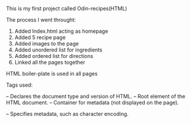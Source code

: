 This is my first project called Odin-recipes(HTML)

The process I went throught:
1. Added Index.html acting as homepage
2. Added 5 recipe page
3. Added images to the page
4. Added unordered list for ingredients
5. Added ordered list for directions
6. Linked all the pages together

HTML boiler-plate is used in all pages

Tags used: 
<!DOCTYPE html> – Declares the document type and version of HTML.

<html> – Root element of the HTML document.

<head> – Container for metadata (not displayed on the page).

<meta> – Specifies metadata, such as character encoding.

<title> – Sets the title of the web page (shown in the browser tab).

<body> – Contains the visible content of the web page.

<a> – Defines a hyperlink (<a href="...">).

<h1> – Defines a top-level heading.

<img> – Embeds an image.

<h2> – Defines a second-level heading.

<ul> – Starts an unordered list.

<li> – Defines a list item (used inside <ul> or <ol>).

<ol> – Starts an ordered list.